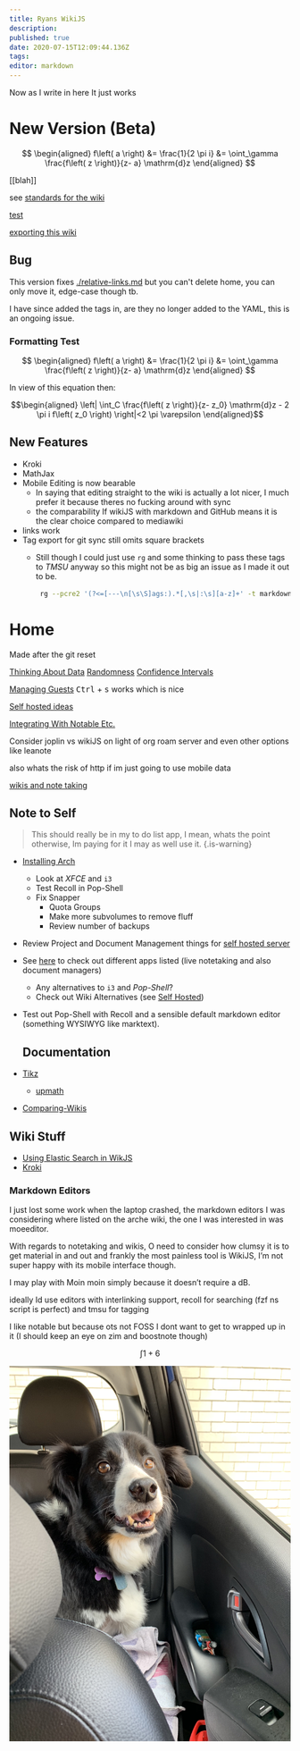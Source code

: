 ```yaml
---
title: Ryans WikiJS
description: 
published: true
date: 2020-07-15T12:09:44.136Z
tags: 
editor: markdown
---
```


Now as I write in here
It just works

# New Version (Beta)

$$
\begin{aligned}
f\left( a \right) &= \frac{1}{2 \pi i} &= \oint_\gamma \frac{f\left( z \right)}{z- a} \mathrm{d}z
\end{aligned}
$$

[[blah]]

see [standards for the wiki](./standards-for-the-wiki.md)

[test](./this-is-simpler.md)

[exporting this wiki](./exporting-this-wiki.md)


## Bug
This version fixes [./relative-links.md](./relative-links.md) but you can't delete home, you can only move it, edge-case though tb.


I have since added the tags in, are they no longer added to the YAML, this is an ongoing issue.

### Formatting Test

$$
\begin{aligned}
f\left( a \right) &= \frac{1}{2 \pi i} &= \oint_\gamma \frac{f\left( z \right)}{z- a} \mathrm{d}z
\end{aligned}
$$ 

In view of this equation then:

$$\begin{aligned}
\left| \int_C \frac{f\left( z \right)}{z- z_0} \mathrm{d}z - 2 \pi i f\left( z_0 \right)  \right|<2 \pi \varepsilon
\end{aligned}$$ 


## New Features
* Kroki
* MathJax
* Mobile Editing is now bearable
  * In saying that editing straight to the wiki is actually a lot nicer, I much prefer it because theres no fucking around with sync
  * the  comparability If wikiJS with  markdown  and GitHub means it is the clear   choice compared to  mediawiki
* links work
* Tag export for git sync still omits square brackets
  * Still though I could just use `rg` and some thinking to pass these tags to *TMSU* anyway so this might not be as big an issue as I made it out to be.
  
    ```bash
     rg --pcre2 '(?<=[---\n[\s\S]ags:).*[,\s|:\s][a-z]+' -t markdown -o | sd -s ':' ' ' | sd -s ',' ' ' | sed s/^/tmsu\ tag\ /
     ```

# Home
Made after the git reset


[Thinking About Data](./University/Thinking-About-Data.md)
[Randomness](/University/Thinking-About-Data/01Randomness.md)
[Confidence Intervals](/University/Thinking-About-Data/Confidence-Intervals.md)

[Managing Guests](managing-guests-in-wikijs)
<kbd>Ctrl</kbd> + <kbd>s</kbd> works which is nice


[Self hosted ideas](./Self-Hosted-ideas.md)

[Integrating With Notable Etc.](./Notes/integrating-wikijs.md)

Consider joplin vs wikiJS on light of org roam server and even other options like leanote  

also whats the risk of http if im just going to use mobile data  

[wikis and note taking](/home/wikis-and-note-taking)

## Note to Self

> This should really be in my to do list app, I mean, whats the point otherwise, Im paying for it I may as well use it.
{.is-warning}

* [Installing Arch](linux/installArch)
    * Look at *XFCE* and `i3`
    * Test Recoll in Pop-Shell
    * Fix Snapper
        * Quota Groups
        * Make more subvolumes to remove fluff
        * Review number of backups
* Review Project and Document Management things for [self hosted server](/home/Self-Hosted-ideas)
* See [here](http://ryansnotes.org/mediawiki/index.php/Things_I_want_to_look_into) to check out different apps listed (live notetaking and also document managers)
  * Any alternatives to `i3` and *Pop-Shell*?
  * Check out Wiki Alternatives (see [Self Hosted](/home/Self-Hosted-ideas))
* Test out Pop-Shell with Recoll and a sensible default markdown editor (something WYSIWYG like marktext).
  
  
  
  ## Documentation
*  [Tikz](/University/Documentation/Tikz)
    * [upmath](/University/Documentation/Tikz/upmath)
    
* [Comparing-Wikis](/Notes/Comparing-Wikis)
 ## Wiki Stuff
 * [Using Elastic Search in WikJS](./Notes/Using-Elastic-Search.md)
 * [Kroki](./wikijs/kroki.md)
 
 ### Markdown Editors
I just lost some work when the laptop crashed, the markdown editors I was considering where listed on the arche wiki, the one I was interested in was moeeditor. 

With regards to notetaking and wikis, O need to consider how clumsy it is to get material in and out and frankly the most painless tool is WikiJS, I’m not super happy with its mobile interface though. 

I may play with Moin moin simply because it doesn’t require a dB. 

 ideally Id use editors with interlinking support, recoll for searching (fzf ns script is perfect) and tmsu for tagging  
 
 I like notable but because ots not FOSS I dont want to get to wrapped up in it (I should keep an eye on zim and boostnote though)  
 
 
 
 $$
 \int 1+6
 $$
 
 ![8bf032d2-a742-4d46-bc48-040d78ea137e.jpeg](/8bf032d2-a742-4d46-bc48-040d78ea137e.jpeg)
 
 
 
 
 
 
 
 
 
 
 
 
 
 
 
 

